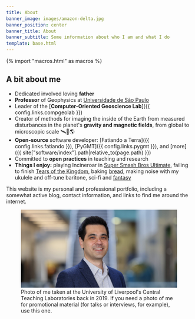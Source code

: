 ```yaml
---
title: About
banner_image: images/amazon-delta.jpg
banner_position: center
banner_title: About
banner_subtitle: Some information about who I am and what I do
template: base.html
---
```


{% import "macros.html" as macros %}

## A bit about me

* Dedicated involved loving **father**
* **Professor** of Geophysics at [Universidade de São Paulo][iag]
* Leader of the [**Computer-Oriented Geoscience Lab**]({{ config.links.compgeolab }})
* Creator of methods for imaging the inside of the Earth from measured
  disturbances in the planet's **gravity and magnetic fields**, from global to
  microscopic scale 🛰️🔬🌎
* **Open-source** software developer:
  [Fatiando a Terra]({{ config.links.fatiando }}),
  [PyGMT]({{ config.links.pygmt }}),
  and [more]({{ site["software/index"].path|relative_to(page.path) }})
* Committed to **open practices** in teaching and research
* **Things I enjoy:**
  playing Incineroar in [Super Smash Bros Ultimate][smash],
  failing to finish [Tears of the Kingdom][zelda],
  baking [bread](https://github.com/leouieda/bread),
  making noise with my ukulele and off-tune baritone,
  sci-fi and [fantasy][cosmere]

This website is my personal and professional portfolio, including a somewhat
active blog, contact information, and links to find me around the internet.

<figure>
<img src="../images/profile-picture.jpg" alt="Photo of me, facing the camera at a slight angle and smiling, wearing a stripped white shirt and blue jacket">
<figcaption>
Photo of me taken at the University of Liverpool's Central Teaching
Laboratories back in 2019. If you need a photo of me for promotional material
(for talks or interviews, for example), use this one.
</figcaption>
</figure>


[smash]: https://en.wikipedia.org/wiki/Super_Smash_Bros._Ultimate
[zelda]: https://en.wikipedia.org/wiki/The_Legend_of_Zelda%3A_Tears_of_the_Kingdom
[cosmere]: https://coppermind.net/
[iag]: https://www.iag.usp.br

